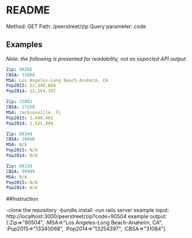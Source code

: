 # README
Method:
GET Path: /peerstreet/zip
Query parameter: code

## Examples

*Note: the following is presented for readability, not as expected API output*

```yaml
Zip: 90266
CBSA: 31084
MSA: Los Angeles-Long Beach-Anaheim, CA
Pop2015: 13,340,068
Pop2014: 13,254,397
```

```yaml
Zip: 32003
CBSA: 27260
MSA: Jacksonville, FL
Pop2015: 1,449,481
Pop2014: 1,421,004
```

```yaml
Zip: 88340
CBSA: 10460
MSA: N/A
Pop2015: N/A
Pop2014: N/A
```

```yaml
Zip: 88338
CBSA: 99999
MSA: N/A
Pop2015: N/A
Pop2014: N/A
```

##Instruction

-clone the repository
-bundle install
-run rails server
example input: http://localhost:3000/peerstreet/zip?code=90504
example output: {:Zip=>"90504", :MSA=>"Los Angeles-Long Beach-Anaheim, CA", :Pop2015=>"13340068", :Pop2014=>"13254397", :CBSA=>"31084"}
